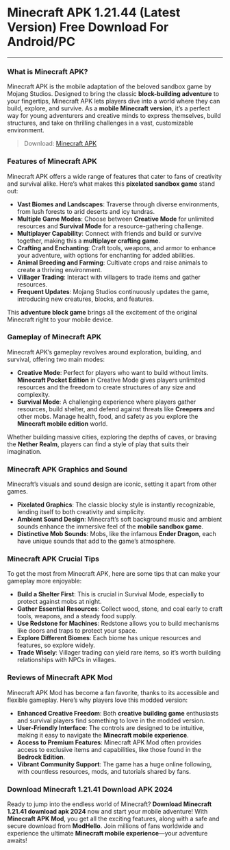 # Minecraft APK 1.21.44 (Latest Version) Free Download For Android/PC

---

### What is Minecraft APK?
Minecraft APK is the mobile adaptation of the beloved sandbox game by Mojang Studios. Designed to bring the classic **block-building adventure** to your fingertips, Minecraft APK lets players dive into a world where they can build, explore, and survive. As a **mobile Minecraft version**, it’s a perfect way for young adventurers and creative minds to express themselves, build structures, and take on thrilling challenges in a vast, customizable environment.

>Download: [Minecraft APK](https://dub.sh/minecraft-apk)

### Features of Minecraft APK
Minecraft APK offers a wide range of features that cater to fans of creativity and survival alike. Here’s what makes this **pixelated sandbox game** stand out:

- **Vast Biomes and Landscapes**: Traverse through diverse environments, from lush forests to arid deserts and icy tundras.
- **Multiple Game Modes**: Choose between **Creative Mode** for unlimited resources and **Survival Mode** for a resource-gathering challenge.
- **Multiplayer Capability**: Connect with friends and build or survive together, making this a **multiplayer crafting game**.
- **Crafting and Enchanting**: Craft tools, weapons, and armor to enhance your adventure, with options for enchanting for added abilities.
- **Animal Breeding and Farming**: Cultivate crops and raise animals to create a thriving environment.
- **Villager Trading**: Interact with villagers to trade items and gather resources.
- **Frequent Updates**: Mojang Studios continuously updates the game, introducing new creatures, blocks, and features.

This **adventure block game** brings all the excitement of the original Minecraft right to your mobile device.

### Gameplay of Minecraft APK
Minecraft APK’s gameplay revolves around exploration, building, and survival, offering two main modes:

- **Creative Mode**: Perfect for players who want to build without limits. **Minecraft Pocket Edition** in Creative Mode gives players unlimited resources and the freedom to create structures of any size and complexity.
- **Survival Mode**: A challenging experience where players gather resources, build shelter, and defend against threats like **Creepers** and other mobs. Manage health, food, and safety as you explore the **Minecraft mobile edition** world.

Whether building massive cities, exploring the depths of caves, or braving the **Nether Realm**, players can find a style of play that suits their imagination.

### Minecraft APK Graphics and Sound
Minecraft’s visuals and sound design are iconic, setting it apart from other games.

- **Pixelated Graphics**: The classic blocky style is instantly recognizable, lending itself to both creativity and simplicity.
- **Ambient Sound Design**: Minecraft’s soft background music and ambient sounds enhance the immersive feel of the **mobile sandbox game**.
- **Distinctive Mob Sounds**: Mobs, like the infamous **Ender Dragon**, each have unique sounds that add to the game’s atmosphere.

### Minecraft APK Crucial Tips
To get the most from Minecraft APK, here are some tips that can make your gameplay more enjoyable:

- **Build a Shelter First**: This is crucial in Survival Mode, especially to protect against mobs at night.
- **Gather Essential Resources**: Collect wood, stone, and coal early to craft tools, weapons, and a steady food supply.
- **Use Redstone for Machines**: Redstone allows you to build mechanisms like doors and traps to protect your space.
- **Explore Different Biomes**: Each biome has unique resources and features, so explore widely.
- **Trade Wisely**: Villager trading can yield rare items, so it’s worth building relationships with NPCs in villages.

### Reviews of Minecraft APK Mod
Minecraft APK Mod has become a fan favorite, thanks to its accessible and flexible gameplay. Here’s why players love this modded version:

- **Enhanced Creative Freedom**: Both **creative building game** enthusiasts and survival players find something to love in the modded version.
- **User-Friendly Interface**: The controls are designed to be intuitive, making it easy to navigate the **Minecraft mobile experience**.
- **Access to Premium Features**: Minecraft APK Mod often provides access to exclusive items and capabilities, like those found in the **Bedrock Edition**.
- **Vibrant Community Support**: The game has a huge online following, with countless resources, mods, and tutorials shared by fans.

### Download Minecraft 1.21.41 Download APK 2024
Ready to jump into the endless world of Minecraft? **Download Minecraft 1.21.41 download apk 2024** now and start your mobile adventure! With **Minecraft APK Mod**, you get all the exciting features, along with a safe and secure download from **ModHello**. Join millions of fans worldwide and experience the ultimate **Minecraft mobile experience**—your adventure awaits!

